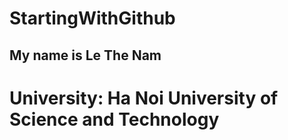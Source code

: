 # StartingWithGithub

## My name is Le The Nam

# University: Ha Noi University of Science and Technology
